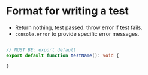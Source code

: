 # Format for writing a test

* Return nothing, test passed. throw error if test fails.
* `console.error` to provide specific error messages.

```typescript

// MUST BE: export default
export default function testName(): void {

}

```
